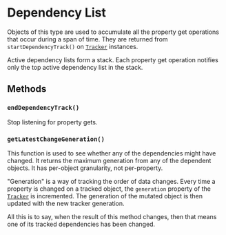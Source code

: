 # Dependency List

Objects of this type are used to accumulate all the property get operations that occur during a span of time.  They are returned from `startDependencyTrack()` on [`Tracker`](./tracker.md) instances.

Active dependency lists form a stack.  Each property get operation notifies only the top active dependency list in the stack.

## Methods

### `endDependencyTrack()`

Stop listening for property gets.

### `getLatestChangeGeneration()`

This function is used to see whether any of the dependencies might have changed.  It returns the maximum generation from any of the dependent objects.  It has per-object granularity, not per-property.

"Generation" is a way of tracking the order of data changes.  Every time a property is changed on a tracked object, the `generation` property of the [`Tracker`](./tracker.md) is incremented.  The generation of the mutated object is then updated with the new tracker generation.

All this is to say, when the result of this method changes, then that means one of its tracked dependencies has been changed.